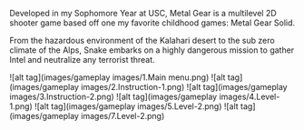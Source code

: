 Developed in my Sophomore Year at USC, Metal Gear is a multilevel 2D shooter game based off one my favorite childhood games: Metal Gear Solid.

From the hazardous environment of the Kalahari desert to the sub zero climate of the Alps, Snake embarks on a highly dangerous mission to gather Intel and neutralize any terrorist threat.

![alt tag](images/gameplay images/1.Main menu.png)
![alt tag](images/gameplay images/2.Instruction-1.png)
![alt tag](images/gameplay images/3.Instruction-2.png)
![alt tag](images/gameplay images/4.Level-1.png)
![alt tag](images/gameplay images/5.Level-2.png)
![alt tag](images/gameplay images/7.Level-2.png)

